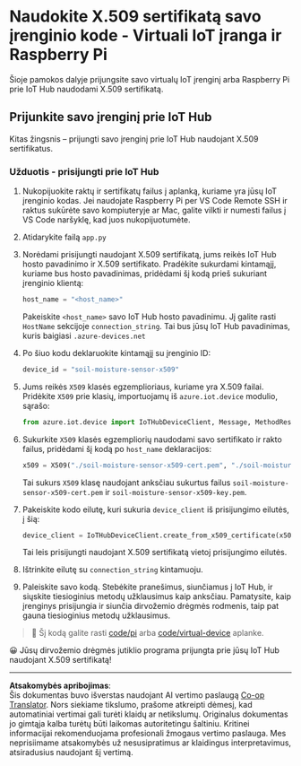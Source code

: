 <!--
CO_OP_TRANSLATOR_METADATA:
{
  "original_hash": "9aea84bcc7520222b0e1c50469d62d6a",
  "translation_date": "2025-08-28T20:30:00+00:00",
  "source_file": "2-farm/lessons/6-keep-your-plant-secure/single-board-computer-x509.md",
  "language_code": "lt"
}
-->
# Naudokite X.509 sertifikatą savo įrenginio kode - Virtuali IoT įranga ir Raspberry Pi

Šioje pamokos dalyje prijungsite savo virtualų IoT įrenginį arba Raspberry Pi prie IoT Hub naudodami X.509 sertifikatą.

## Prijunkite savo įrenginį prie IoT Hub

Kitas žingsnis – prijungti savo įrenginį prie IoT Hub naudojant X.509 sertifikatus.

### Užduotis - prisijungti prie IoT Hub

1. Nukopijuokite raktų ir sertifikatų failus į aplanką, kuriame yra jūsų IoT įrenginio kodas. Jei naudojate Raspberry Pi per VS Code Remote SSH ir raktus sukūrėte savo kompiuteryje ar Mac, galite vilkti ir numesti failus į VS Code naršyklę, kad juos nukopijuotumėte.

1. Atidarykite failą `app.py`

1. Norėdami prisijungti naudojant X.509 sertifikatą, jums reikės IoT Hub hosto pavadinimo ir X.509 sertifikato. Pradėkite sukurdami kintamąjį, kuriame bus hosto pavadinimas, pridėdami šį kodą prieš sukuriant įrenginio klientą:

    ```python
    host_name = "<host_name>"
    ```

    Pakeiskite `<host_name>` savo IoT Hub hosto pavadinimu. Jį galite rasti `HostName` sekcijoje `connection_string`. Tai bus jūsų IoT Hub pavadinimas, kuris baigiasi `.azure-devices.net`

1. Po šiuo kodu deklaruokite kintamąjį su įrenginio ID:

    ```python
    device_id = "soil-moisture-sensor-x509"
    ```

1. Jums reikės `X509` klasės egzemplioriaus, kuriame yra X.509 failai. Pridėkite `X509` prie klasių, importuojamų iš `azure.iot.device` modulio, sąrašo:

    ```python
    from azure.iot.device import IoTHubDeviceClient, Message, MethodResponse, X509
    ```

1. Sukurkite `X509` klasės egzempliorių naudodami savo sertifikato ir rakto failus, pridėdami šį kodą po `host_name` deklaracijos:

    ```python
    x509 = X509("./soil-moisture-sensor-x509-cert.pem", "./soil-moisture-sensor-x509-key.pem")
    ```

    Tai sukurs `X509` klasę naudojant anksčiau sukurtus failus `soil-moisture-sensor-x509-cert.pem` ir `soil-moisture-sensor-x509-key.pem`.

1. Pakeiskite kodo eilutę, kuri sukuria `device_client` iš prisijungimo eilutės, į šią:

    ```python
    device_client = IoTHubDeviceClient.create_from_x509_certificate(x509, host_name, device_id)
    ```

    Tai leis prisijungti naudojant X.509 sertifikatą vietoj prisijungimo eilutės.

1. Ištrinkite eilutę su `connection_string` kintamuoju.

1. Paleiskite savo kodą. Stebėkite pranešimus, siunčiamus į IoT Hub, ir siųskite tiesioginius metodų užklausimus kaip anksčiau. Pamatysite, kaip įrenginys prisijungia ir siunčia dirvožemio drėgmės rodmenis, taip pat gauna tiesioginius metodų užklausimus.

> 💁 Šį kodą galite rasti [code/pi](../../../../../2-farm/lessons/6-keep-your-plant-secure/code/pi) arba [code/virtual-device](../../../../../2-farm/lessons/6-keep-your-plant-secure/code/virtual-device) aplanke.

😀 Jūsų dirvožemio drėgmės jutiklio programa prijungta prie jūsų IoT Hub naudojant X.509 sertifikatą!

---

**Atsakomybės apribojimas**:  
Šis dokumentas buvo išverstas naudojant AI vertimo paslaugą [Co-op Translator](https://github.com/Azure/co-op-translator). Nors siekiame tikslumo, prašome atkreipti dėmesį, kad automatiniai vertimai gali turėti klaidų ar netikslumų. Originalus dokumentas jo gimtąja kalba turėtų būti laikomas autoritetingu šaltiniu. Kritinei informacijai rekomenduojama profesionali žmogaus vertimo paslauga. Mes neprisiimame atsakomybės už nesusipratimus ar klaidingus interpretavimus, atsiradusius naudojant šį vertimą.